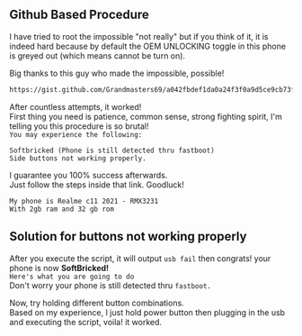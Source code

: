 Github Based Procedure
---
I have tried to root the impossible "not really" but if you think of it, it is indeed hard because by default the OEM UNLOCKING toggle in this phone is greyed out (which means cannot be turn on).  

Big thanks to this guy who made the impossible, possible!  

```bash
https://gist.github.com/Grandmasters69/a042fbdef1da0a24f3f0a9d5ce9cb73f)](https://gist.github.com/Grandmasters69/a042fbdef1da0a24f3f0a9d5ce9cb73f
```

After countless attempts, it worked!   
First thing you need is patience, common sense, strong fighting spirit, I'm telling you this procedure is so brutal!  
`You may experience the following:` 
```
Softbricked (Phone is still detected thru fastboot)
Side buttons not working properly.
```
I guarantee you 100% success afterwards.   
Just follow the steps inside that link. Goodluck!
```
My phone is Realme c11 2021 - RMX3231  
With 2gb ram and 32 gb rom
```
**Solution for buttons not working properly**  
---  
After you execute the script, it will output `usb fail` then congrats! your phone is now **SoftBricked!**  
`Here's what you are going to do`   
Don't worry your phone is still detected thru `fastboot.`   

Now, try holding different button combinations.   
Based on my experience, I just hold power button then plugging in the usb and executing the script, voila! it worked.
